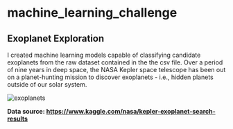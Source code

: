 # machine_learning_challenge
## Exoplanet Exploration

I created machine learning models capable of classifying candidate exoplanets from the raw dataset contained in the the csv file.
Over a period of nine years in deep space, the NASA Kepler space telescope has been out on a planet-hunting mission to discover exoplanets - i.e., hidden planets outside of our solar system.

![exoplanets](https://user-images.githubusercontent.com/54033512/73578769-18a3aa00-4446-11ea-8af8-9ab9b488363d.jpg)

**Data source: https://www.kaggle.com/nasa/kepler-exoplanet-search-results**
